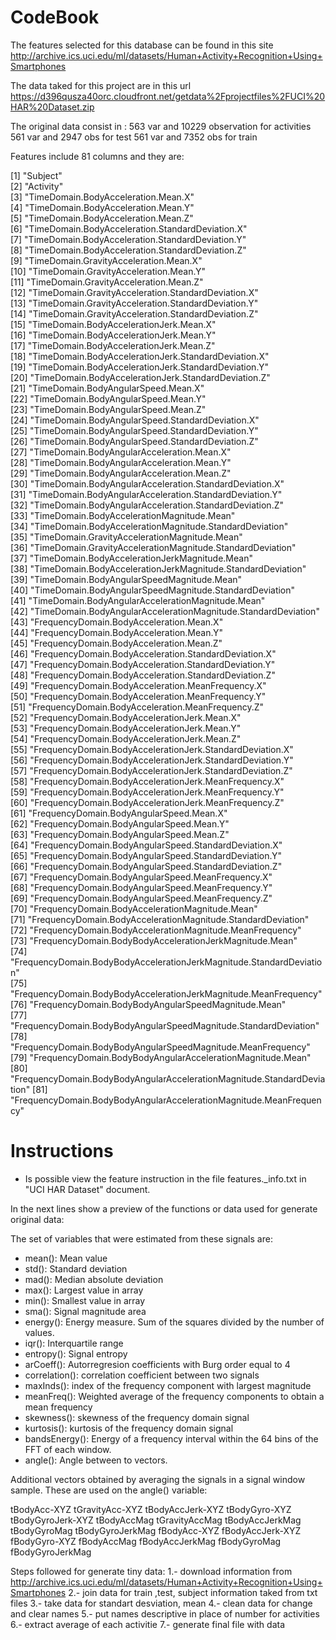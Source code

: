 CodeBook
=========
The features selected for this database can be found in this site
http://archive.ics.uci.edu/ml/datasets/Human+Activity+Recognition+Using+Smartphones

The data taked for this project are in this url
https://d396qusza40orc.cloudfront.net/getdata%2Fprojectfiles%2FUCI%20HAR%20Dataset.zip

The original data consist in :
563 var and 10229 observation for activities
561 var and 2947 obs for test
561 var and 7352 obs for train

  Features include 81 columns and they are:
  
[1] "Subject"                                                               
 [2] "Activity"                                                              
 [3] "TimeDomain.BodyAcceleration.Mean.X"                                    
 [4] "TimeDomain.BodyAcceleration.Mean.Y"                                    
 [5] "TimeDomain.BodyAcceleration.Mean.Z"                                    
 [6] "TimeDomain.BodyAcceleration.StandardDeviation.X"                       
 [7] "TimeDomain.BodyAcceleration.StandardDeviation.Y"                       
 [8] "TimeDomain.BodyAcceleration.StandardDeviation.Z"                       
 [9] "TimeDomain.GravityAcceleration.Mean.X"                                 
[10] "TimeDomain.GravityAcceleration.Mean.Y"                                 
[11] "TimeDomain.GravityAcceleration.Mean.Z"                                 
[12] "TimeDomain.GravityAcceleration.StandardDeviation.X"                    
[13] "TimeDomain.GravityAcceleration.StandardDeviation.Y"                    
[14] "TimeDomain.GravityAcceleration.StandardDeviation.Z"                    
[15] "TimeDomain.BodyAccelerationJerk.Mean.X"                                
[16] "TimeDomain.BodyAccelerationJerk.Mean.Y"                                
[17] "TimeDomain.BodyAccelerationJerk.Mean.Z"                                
[18] "TimeDomain.BodyAccelerationJerk.StandardDeviation.X"                   
[19] "TimeDomain.BodyAccelerationJerk.StandardDeviation.Y"                   
[20] "TimeDomain.BodyAccelerationJerk.StandardDeviation.Z"                   
[21] "TimeDomain.BodyAngularSpeed.Mean.X"                                    
[22] "TimeDomain.BodyAngularSpeed.Mean.Y"                                    
[23] "TimeDomain.BodyAngularSpeed.Mean.Z"                                    
[24] "TimeDomain.BodyAngularSpeed.StandardDeviation.X"                       
[25] "TimeDomain.BodyAngularSpeed.StandardDeviation.Y"                       
[26] "TimeDomain.BodyAngularSpeed.StandardDeviation.Z"                       
[27] "TimeDomain.BodyAngularAcceleration.Mean.X"                             
[28] "TimeDomain.BodyAngularAcceleration.Mean.Y"                             
[29] "TimeDomain.BodyAngularAcceleration.Mean.Z"                             
[30] "TimeDomain.BodyAngularAcceleration.StandardDeviation.X"                
[31] "TimeDomain.BodyAngularAcceleration.StandardDeviation.Y"                
[32] "TimeDomain.BodyAngularAcceleration.StandardDeviation.Z"                
[33] "TimeDomain.BodyAccelerationMagnitude.Mean"                             
[34] "TimeDomain.BodyAccelerationMagnitude.StandardDeviation"                
[35] "TimeDomain.GravityAccelerationMagnitude.Mean"                          
[36] "TimeDomain.GravityAccelerationMagnitude.StandardDeviation"             
[37] "TimeDomain.BodyAccelerationJerkMagnitude.Mean"                         
[38] "TimeDomain.BodyAccelerationJerkMagnitude.StandardDeviation"            
[39] "TimeDomain.BodyAngularSpeedMagnitude.Mean"                             
[40] "TimeDomain.BodyAngularSpeedMagnitude.StandardDeviation"                
[41] "TimeDomain.BodyAngularAccelerationMagnitude.Mean"                      
[42] "TimeDomain.BodyAngularAccelerationMagnitude.StandardDeviation"         
[43] "FrequencyDomain.BodyAcceleration.Mean.X"                               
[44] "FrequencyDomain.BodyAcceleration.Mean.Y"                               
[45] "FrequencyDomain.BodyAcceleration.Mean.Z"                               
[46] "FrequencyDomain.BodyAcceleration.StandardDeviation.X"                  
[47] "FrequencyDomain.BodyAcceleration.StandardDeviation.Y"                  
[48] "FrequencyDomain.BodyAcceleration.StandardDeviation.Z"                  
[49] "FrequencyDomain.BodyAcceleration.MeanFrequency.X"                      
[50] "FrequencyDomain.BodyAcceleration.MeanFrequency.Y"                      
[51] "FrequencyDomain.BodyAcceleration.MeanFrequency.Z"                      
[52] "FrequencyDomain.BodyAccelerationJerk.Mean.X"                           
[53] "FrequencyDomain.BodyAccelerationJerk.Mean.Y"                           
[54] "FrequencyDomain.BodyAccelerationJerk.Mean.Z"                           
[55] "FrequencyDomain.BodyAccelerationJerk.StandardDeviation.X"              
[56] "FrequencyDomain.BodyAccelerationJerk.StandardDeviation.Y"              
[57] "FrequencyDomain.BodyAccelerationJerk.StandardDeviation.Z"              
[58] "FrequencyDomain.BodyAccelerationJerk.MeanFrequency.X"                  
[59] "FrequencyDomain.BodyAccelerationJerk.MeanFrequency.Y"                  
[60] "FrequencyDomain.BodyAccelerationJerk.MeanFrequency.Z"                  
[61] "FrequencyDomain.BodyAngularSpeed.Mean.X"                               
[62] "FrequencyDomain.BodyAngularSpeed.Mean.Y"                               
[63] "FrequencyDomain.BodyAngularSpeed.Mean.Z"                               
[64] "FrequencyDomain.BodyAngularSpeed.StandardDeviation.X"                  
[65] "FrequencyDomain.BodyAngularSpeed.StandardDeviation.Y"                  
[66] "FrequencyDomain.BodyAngularSpeed.StandardDeviation.Z"                  
[67] "FrequencyDomain.BodyAngularSpeed.MeanFrequency.X"                      
[68] "FrequencyDomain.BodyAngularSpeed.MeanFrequency.Y"                      
[69] "FrequencyDomain.BodyAngularSpeed.MeanFrequency.Z"                      
[70] "FrequencyDomain.BodyAccelerationMagnitude.Mean"                        
[71] "FrequencyDomain.BodyAccelerationMagnitude.StandardDeviation"           
[72] "FrequencyDomain.BodyAccelerationMagnitude.MeanFrequency"               
[73] "FrequencyDomain.BodyBodyAccelerationJerkMagnitude.Mean"                
[74] "FrequencyDomain.BodyBodyAccelerationJerkMagnitude.StandardDeviation"   
[75] "FrequencyDomain.BodyBodyAccelerationJerkMagnitude.MeanFrequency"       
[76] "FrequencyDomain.BodyBodyAngularSpeedMagnitude.Mean"                    
[77] "FrequencyDomain.BodyBodyAngularSpeedMagnitude.StandardDeviation"       
[78] "FrequencyDomain.BodyBodyAngularSpeedMagnitude.MeanFrequency"           
[79] "FrequencyDomain.BodyBodyAngularAccelerationMagnitude.Mean"             
[80] "FrequencyDomain.BodyBodyAngularAccelerationMagnitude.StandardDeviation"
[81] "FrequencyDomain.BodyBodyAngularAccelerationMagnitude.MeanFrequency" 
  


Instructions
============
* Is possible view the feature instruction in the file features._info.txt in "UCI HAR Dataset" document.

In the next lines show a preview of the functions or data used for generate original data:

The set of variables that were estimated from these signals are: 

* mean(): Mean value
* std(): Standard deviation
* mad(): Median absolute deviation 
* max(): Largest value in array
* min(): Smallest value in array
* sma(): Signal magnitude area
* energy(): Energy measure. Sum of the squares divided by the number of values. 
* iqr(): Interquartile range 
* entropy(): Signal entropy
* arCoeff(): Autorregresion coefficients with Burg order equal to 4
* correlation(): correlation coefficient between two signals
* maxInds(): index of the frequency component with largest magnitude
* meanFreq(): Weighted average of the frequency components to obtain a mean frequency
* skewness(): skewness of the frequency domain signal 
* kurtosis(): kurtosis of the frequency domain signal 
* bandsEnergy(): Energy of a frequency interval within the 64 bins of the FFT of each window.
* angle(): Angle between to vectors.

Additional vectors obtained by averaging the signals in a signal window sample. These are used on the angle() variable:

tBodyAcc-XYZ
tGravityAcc-XYZ
tBodyAccJerk-XYZ
tBodyGyro-XYZ
tBodyGyroJerk-XYZ
tBodyAccMag
tGravityAccMag
tBodyAccJerkMag
tBodyGyroMag
tBodyGyroJerkMag
fBodyAcc-XYZ
fBodyAccJerk-XYZ
fBodyGyro-XYZ
fBodyAccMag
fBodyAccJerkMag
fBodyGyroMag
fBodyGyroJerkMag

Steps followed for generate tiny data:
1.- download information from 
http://archive.ics.uci.edu/ml/datasets/Human+Activity+Recognition+Using+Smartphones
2.- join data for train ,test, subject information taked from txt files
3.- take data for standart desviation, mean 
4.- clean data for change and clear names 
5.- put names descriptive in place of number for activities
6.- extract average of each activitie
7.- generate final file with data


